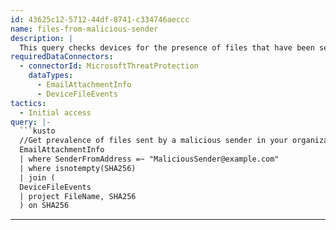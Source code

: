 ```yaml
---
id: 43625c12-5712-44df-8741-c334746aeccc
name: files-from-malicious-sender
description: |
  This query checks devices for the presence of files that have been sent by a known malicious sender. To use this query, replace the email address with the address of the known malicious sender.
requiredDataConnectors:
  - connectorId: MicrosoftThreatProtection
    dataTypes:
      - EmailAttachmentInfo
      - DeviceFileEvents
tactics:
  - Initial access
query: |-
  ```kusto
  //Get prevalence of files sent by a malicious sender in your organization
  EmailAttachmentInfo
  | where SenderFromAddress =~ "MaliciousSender@example.com"
  | where isnotempty(SHA256)
  | join (
  DeviceFileEvents
  | project FileName, SHA256
  ) on SHA256
  ```
---
```


